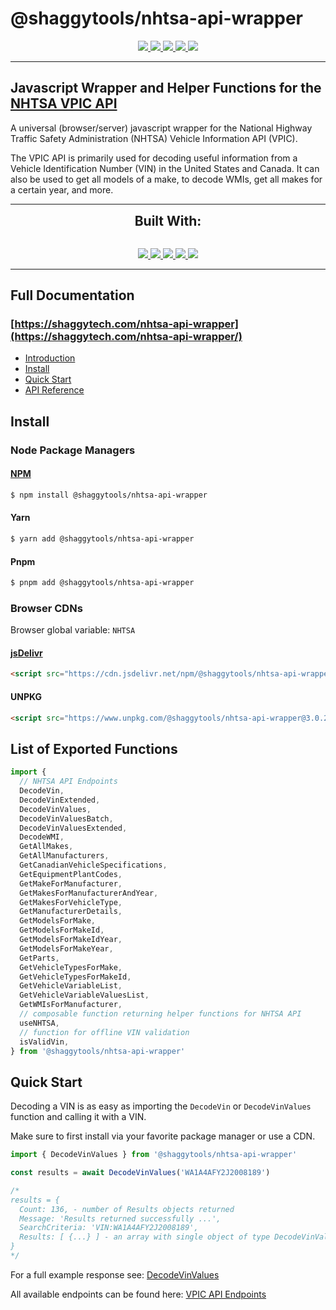 # @shaggytools/nhtsa-api-wrapper

<p align="center">
    <a href="https://www.npmjs.com/package/@shaggytools/nhtsa-api-wrapper" target="_blank">
        <img src="https://img.shields.io/npm/v/@shaggytools/nhtsa-api-wrapper?style=for-the-badge">
    </a>
    <a href="https://github.com/ShaggyTech/nhtsa-api-wrapper/actions/workflows/ci.yml" target="_blank">
        <img src="https://img.shields.io/github/actions/workflow/status/shaggytech/nhtsa-api-wrapper/ci.yml?style=for-the-badge">
    </a>  
    <a href="https://bundlephobia.com/result?p=@shaggytools/nhtsa-api-wrapper" target="_blank">
        <img src="https://img.shields.io/bundlephobia/min/@shaggytools/nhtsa-api-wrapper?style=for-the-badge">
    </a>
    <a href="https://bundlephobia.com/result?p=@shaggytools/nhtsa-api-wrapper" target="_blank">
        <img src="https://img.shields.io/bundlephobia/minzip/@shaggytools/nhtsa-api-wrapper?style=for-the-badge">
    </a>
    <a href="https://codecov.io/gh/ShaggyTech/nhtsa-api-wrapper" target="_blank">
        <img src="https://img.shields.io/codecov/c/github/shaggytech/nhtsa-api-wrapper/main?style=for-the-badge">
    </a> 
</p>

---

## Javascript Wrapper and Helper Functions for the [NHTSA VPIC API](https://vpic.nhtsa.dot.gov/api/Home)

A universal (browser/server) javascript wrapper for the National Highway Traffic
Safety Administration (NHTSA) Vehicle Information API (VPIC).

The VPIC API is primarily used for decoding useful information from a Vehicle Identification Number
(VIN) in the United States and Canada. It can also be used to get all models of a make, to decode
WMIs, get all makes for a certain year, and more.

---

<div align="center" style="font-size: 1.5em; font-weight: bold;">Built With:</div>
<br>
<p align="center">
    <a href="https://github.com/pnpm/pnpm" target="_blank">
        <img src="https://img.shields.io/static/v1?style=for-the-badge&message=pnpm&color=222222&logo=pnpm&logoColor=F69220&label=">
    </a>
    <a href="https://vitejs.dev" target="_blank">
        <img src="https://img.shields.io/static/v1?style=for-the-badge&message=Vite&color=646CFF&logo=Vite&logoColor=FFFFFF&label=">
    </a>
    <a href="https://vitepress.dev/" target="_blank">
        <img src="https://img.shields.io/static/v1?style=for-the-badge&message=Vitepress&color=000000&logo=Vite&logoColor=FFFFFF&label=">
    </a>   
    <a href="https://vitest.dev/" target="_blank">
        <img src="https://img.shields.io/static/v1?style=for-the-badge&message=Vitest&color=222222&logo=Vitest&logoColor=4FC08D&label=">
    </a>
    <a href="https://github.com/vercel/turborepo" target="_blank">
        <img src="https://img.shields.io/static/v1?style=for-the-badge&message=Turborepo%20by%20Vercel&color=000000&logo=Vercel&logoColor=FFFFFF&label=">
    </a>  
</p>

---

## Full Documentation

### [https://shaggytech.com/nhtsa-api-wrapper](https://shaggytech.com/nhtsa-api-wrapper/)

- [Introduction](https://www.shaggytech.com/nhtsa-api-wrapper/guide)
- [Install](https://www.shaggytech.com/nhtsa-api-wrapper/guide/getting-started#install)
- [Quick Start](https://www.shaggytech.com/nhtsa-api-wrapper/guide/getting-started#quick-start)
- [API Reference](https://www.shaggytech.com/nhtsa-api-wrapper/api/)

## Install

### Node Package Managers

#### [NPM](https://www.npmjs.com/package/@shaggytools/nhtsa-api-wrapper)

```sh [npm]
$ npm install @shaggytools/nhtsa-api-wrapper
```

#### Yarn

```sh [yarn]
$ yarn add @shaggytools/nhtsa-api-wrapper
```

#### Pnpm

```sh [pnpm]
$ pnpm add @shaggytools/nhtsa-api-wrapper
```

### Browser CDNs

Browser global variable: `NHTSA`

#### [jsDelivr](https://www.jsdelivr.com/package/npm/@shaggytools/nhtsa-api-wrapper)

```html [jsDelivr]
<script src="https://cdn.jsdelivr.net/npm/@shaggytools/nhtsa-api-wrapper/dist/nhtsa-api-wrapper.iife.min.js"></script>
```

#### UNPKG

```html [UNPKG]
<script src="https://www.unpkg.com/@shaggytools/nhtsa-api-wrapper@3.0.2/dist/nhtsa-api-wrapper.iife.js"></script>
```

## List of Exported Functions

```javascript
import {
  // NHTSA API Endpoints
  DecodeVin,
  DecodeVinExtended,
  DecodeVinValues,
  DecodeVinValuesBatch,
  DecodeVinValuesExtended,
  DecodeWMI,
  GetAllMakes,
  GetAllManufacturers,
  GetCanadianVehicleSpecifications,
  GetEquipmentPlantCodes,
  GetMakeForManufacturer,
  GetMakesForManufacturerAndYear,
  GetMakesForVehicleType,
  GetManufacturerDetails,
  GetModelsForMake,
  GetModelsForMakeId,
  GetModelsForMakeIdYear,
  GetModelsForMakeYear,
  GetParts,
  GetVehicleTypesForMake,
  GetVehicleTypesForMakeId,
  GetVehicleVariableList,
  GetVehicleVariableValuesList,
  GetWMIsForManufacturer,
  // composable function returning helper functions for NHTSA API
  useNHTSA,
  // function for offline VIN validation
  isValidVin,
} from '@shaggytools/nhtsa-api-wrapper'
```

## Quick Start

Decoding a VIN is as easy as importing the `DecodeVin` or `DecodeVinValues` function and calling it
with a VIN.

Make sure to first install via your favorite package manager or use a CDN.

```javascript
import { DecodeVinValues } from '@shaggytools/nhtsa-api-wrapper'

const results = await DecodeVinValues('WA1A4AFY2J2008189')

/* 
results = {
  Count: 136, - number of Results objects returned
  Message: 'Results returned successfully ...',
  SearchCriteria: 'VIN:WA1A4AFY2J2008189',
  Results: [ {...} ] - an array with single object of type DecodeVinValuesResults
}
*/
```

For a full example response see: [DecodeVinValues](https://www.shaggytech.com/nhtsa-api-wrapper/api/decode-vin-values#returns)

All available endpoints can be found here: [VPIC API Endpoints](../api/#vpic-api-endpoints)
